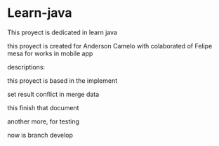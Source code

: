 # Learn-java
This proyect is dedicated in  learn java

this proyect is created for Anderson Camelo with colaborated of Felipe mesa for works in mobile app


descriptions:

this proyect is based in the implement 

set result conflict in merge data

this finish that document

another more, for testing

now is branch develop